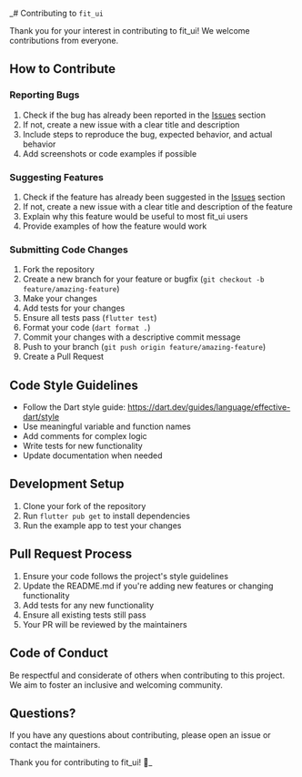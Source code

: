 _# Contributing to `fit_ui`

Thank you for your interest in contributing to fit_ui! We welcome contributions from everyone.

## How to Contribute

### Reporting Bugs

1. Check if the bug has already been reported in the [Issues](https://github.com/mehrdadmoradi001/fit_ui/issues) section
2. If not, create a new issue with a clear title and description
3. Include steps to reproduce the bug, expected behavior, and actual behavior
4. Add screenshots or code examples if possible

### Suggesting Features

1. Check if the feature has already been suggested in the [Issues](https://github.com/mehrdadmoradi001/fit_ui/issues) section
2. If not, create a new issue with a clear title and description of the feature
3. Explain why this feature would be useful to most fit_ui users
4. Provide examples of how the feature would work

### Submitting Code Changes

1. Fork the repository
2. Create a new branch for your feature or bugfix (`git checkout -b feature/amazing-feature`)
3. Make your changes
4. Add tests for your changes
5. Ensure all tests pass (`flutter test`)
6. Format your code (`dart format .`)
7. Commit your changes with a descriptive commit message
8. Push to your branch (`git push origin feature/amazing-feature`)
9. Create a Pull Request

## Code Style Guidelines

- Follow the Dart style guide: https://dart.dev/guides/language/effective-dart/style
- Use meaningful variable and function names
- Add comments for complex logic
- Write tests for new functionality
- Update documentation when needed

## Development Setup

1. Clone your fork of the repository
2. Run `flutter pub get` to install dependencies
3. Run the example app to test your changes

## Pull Request Process

1. Ensure your code follows the project's style guidelines
2. Update the README.md if you're adding new features or changing functionality
3. Add tests for any new functionality
4. Ensure all existing tests still pass
5. Your PR will be reviewed by the maintainers

## Code of Conduct

Be respectful and considerate of others when contributing to this project. We aim to foster an inclusive and welcoming community.

## Questions?

If you have any questions about contributing, please open an issue or contact the maintainers.

Thank you for contributing to fit_ui! 🚀_